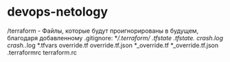 # devops-netology

/terraform - Файлы, которые будут проигнорированы в будущем, благодаря добавленному .gitignore:
**/.terraform/*
*.tfstate
*.tfstate.*
crash.log
crash.*.log
*.tfvars
override.tf
override.tf.json
*_override.tf
*_override.tf.json
.terraformrc
terraform.rc
